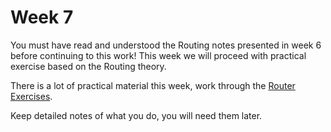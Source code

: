 # Week 7

You must have read and understood the Routing notes presented in week 6 before continuing to this work! This week we will proceed with practical exercise based on the Routing theory.

There is a lot of practical material this week, work through the [Router Exercises](https://johnoraw-education.gitbook.io/networking/routingpractice).&#x20;

Keep detailed notes of what you do, you will need them later.&#x20;
